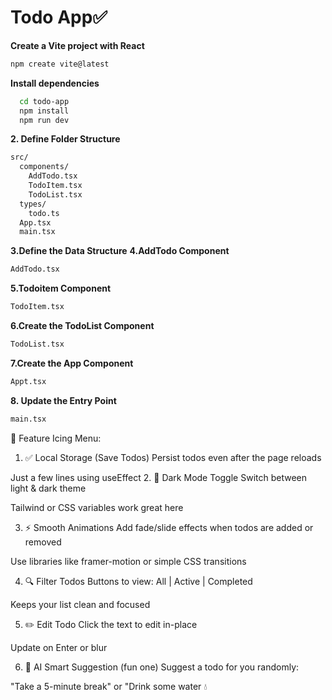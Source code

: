 # Todo App✅
**Create a Vite project with React**
```bash
npm create vite@latest
```
**Install dependencies**
```bash
  cd todo-app
  npm install
  npm run dev
```
**2. Define Folder Structure**
```bash
src/
  components/
    AddTodo.tsx
    TodoItem.tsx
    TodoList.tsx
  types/
    todo.ts
  App.tsx
  main.tsx

```
**3.Define the Data Structure**
**4.AddTodo Component**
```bash
AddTodo.tsx
```
**5.Todoitem Component**
```bash
TodoItem.tsx
```
**6.Create the TodoList Component**
```bash
TodoList.tsx
```
**7.Create the App Component**
```bash
Appt.tsx
```
**8. Update the Entry Point**
```bash
main.tsx
```
🎉 Feature Icing Menu:
1. ✅ Local Storage (Save Todos)
Persist todos even after the page reloads

Just a few lines using useEffect
2. 🌙 Dark Mode Toggle
Switch between light & dark theme

Tailwind or CSS variables work great here

3. ⚡ Smooth Animations
Add fade/slide effects when todos are added or removed

Use libraries like framer-motion or simple CSS transitions

4. 🔍 Filter Todos
Buttons to view: All | Active | Completed

Keeps your list clean and focused

5. ✏️ Edit Todo
Click the text to edit in-place

Update on Enter or blur

6. 🧠 AI Smart Suggestion (fun one)
Suggest a todo for you randomly:

"Take a 5-minute break" or "Drink some water 💧